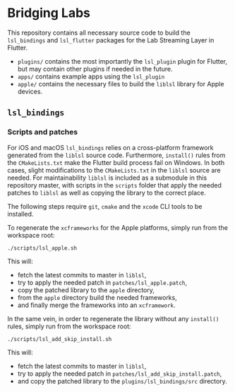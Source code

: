 # Bridging Labs

This repository contains all necessary source code to build the `lsl_bindings` and `lsl_flutter` packages for the Lab Streaming Layer in Flutter.

- `plugins/` contains the most importantly the `lsl_plugin` plugin for Flutter, but may contain other plugins if needed in the future.
- `apps/` contains example apps using the `lsl_plugin`
- `apple/` contains the necessary files to build the `liblsl` library for Apple devices.

## `lsl_bindings`

### Scripts and patches

For iOS and macOS `lsl_bindings` relies on a cross-platform framework generated from the `liblsl` source code. Furthermore, `install()` rules from the `CMakeLists.txt` make the Flutter build process fail on Windows. In both cases, slight modifications to the `CMakeLists.txt` in the `liblsl` source are needed. For maintainability `liblsl` is included as a submodule in this repository master, with scripts in the `scripts` folder that apply the needed patches to `liblsl` as well as copying the library to the correct place.

The following steps require `git`, `cmake` and the `xcode` CLI tools to be installed.

To regenerate the `xcframeworks` for the Apple platforms, simply run from the workspace root:

```
./scripts/lsl_apple.sh
```

This will:

- fetch the latest commits to master in `liblsl`,
- try to apply the needed patch in `patches/lsl_apple.patch`,
- copy the patched library to the `apple` directory,
- from the `apple` directory build the needed frameworks,
- and finally merge the frameworks into an `xcframework`.

In the same vein, in order to regenerate the library without any `install()` rules, simply run from the workspace root:

```
./scripts/lsl_add_skip_install.sh
```

This will:

- fetch the latest commits to master in `liblsl`,
- try to apply the needed patch in `patches/lsl_add_skip_install.patch`,
- and copy the patched library to the `plugins/lsl_bindings/src` directory.

<!--

  // TODO: Add labels property on stream info: https://github.com/NeuropsyOL/RECORDA/blob/master/liblsl-Java/src/examples/HandleMetaData.java
  // https://github.com/NeuropsyOL/RECORDA/blob/09f68f48b73ad4936caa5cf937d6291b6e6efcb4/liblsl-Java/src/edu/ucsd/sccn/LSL.java#L292

This README describes the package. If you publish this package to pub.dev,
this README's contents appear on the landing page for your package.

For information about how to write a good package README, see the guide for
[writing package pages](https://dart.dev/tools/pub/writing-package-pages).

For general information about developing packages, see the Dart guide for
[creating packages](https://dart.dev/guides/libraries/create-packages)
and the Flutter guide for
[developing packages and plugins](https://flutter.dev/to/develop-packages).

TODO: Put a short description of the package here that helps potential users
know whether this package might be useful for them.

## Features

TODO: List what your package can do. Maybe include images, gifs, or videos.

## Getting started

TODO: List prerequisites and provide or point to information on how to
start using the package.

## Usage

TODO: Include short and useful examples for package users. Add longer examples
to `/example` folder.

```dart
const like = 'sample';
````

## Additional information

TODO: Tell users more about the package: where to find more information, how to
contribute to the package, how to file issues, what response they can expect
from the package authors, and more.
-->
